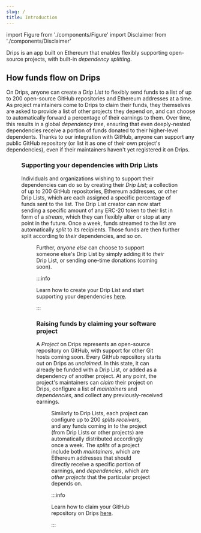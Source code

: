 ```yaml
---
slug: /
title: Introduction
---
```


import Figure from './components/Figure'
import Disclaimer from './components/Disclaimer'

Drips is an app built on Ethereum that enables flexibly supporting open-source projects, with built-in _dependency splitting_.

## How funds flow on Drips

On Drips, anyone can create a _Drip List_ to flexibly send funds to a list of up to 200 open-source GitHub repositories and Ethereum addresses at a time. As project maintainers come to Drips to claim their funds, they themselves are asked to provide a list of other projects they depend on, and can choose to automatically forward a percentage of their earnings to them. Over time, this results in a global _dependency tree_, ensuring that even deeply-nested dependencies receive a portion of funds donated to their higher-level dependents. Thanks to our integration with GitHub, anyone can support any public GitHub repository (or list it as one of their own project's dependencies), even if their maintainers haven't yet registered it on Drips.

<Figure caption="The Drips Funding Graph is a fundable representation of real-world software dependencies." src="/img/introduction/splitting_graph.png" />

### Supporting your dependencies with Drip Lists

Individuals and organizations wishing to support their dependencies can do so by creating their _Drip List_; a collection of up to 200 GitHub repositories, Ethereum addresses, or other Drip Lists, which are each assigned a specific percentage of funds sent to the list. The Drip List creator can now start sending a specific amount of any ERC-20 token to their list in form of a _stream_, which they can flexibly alter or stop at any point in the future. Once a week, funds streamed to the list are automatically _split_ to its recipients. Those funds are then further split according to _their_ dependencies, and so on.

<Figure caption="Drip Lists allow anyone to flexibly and continously support a selection of up two 200 projects." src="/img/introduction/drip_list.png" />

Further, _anyone else_ can choose to support someone else's Drip List by simply adding it to _their_ Drip List, or sending one-time donations (coming soon).

:::info

Learn how to create your Drip List and start supporting your dependencies [here](/claim-your-repository).

:::

### Raising funds by claiming your software project

A _Project_ on Drips represents an open-source repository on GitHub, with support for other Git hosts coming soon. Every GitHub repository starts out on Drips as _unclaimed_. In this state, it can already be funded with a Drip List, or added as a dependency of another project. At any point, the project's maintainers can _claim_ their project on Drips, configure a list of _maintainers_ and _dependencies_, and collect any previously-received earnings.

<Figure caption="Projects on Drips are fundable representations of GitHub repositories that automatically split income to their maintainers and dependencies." src="/img/introduction/project.png" />

Similarly to Drip Lists, each project can configure up to 200 _splits receivers_, and any funds coming in to the project (from Drip Lists or other projects) are automatically distributed accordingly once a week. The _splits_ of a project include both _maintainers_, which are Ethereum addresses that should directly receive a specific portion of earnings, and _dependencies_, which are _other projects_ that the particular project depends on.

:::info

Learn how to claim your GitHub repository on Drips [here](/claim-your-repository).

:::

<Disclaimer />
